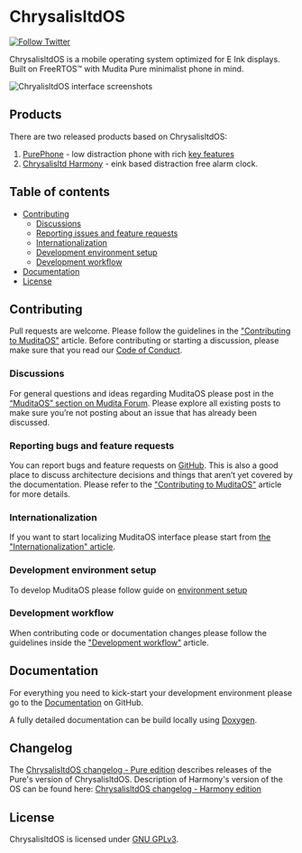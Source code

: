 # ChrysalisltdOS

[![Follow Twitter](https://img.shields.io/twitter/follow/wearemudita?label=Follow%20on%20Twitter&style=social)](https://twitter.com/wearemudita)

ChrysalisltdOS is a mobile operating system optimized for E Ink displays. Built on FreeRTOS™ with Mudita Pure minimalist phone in mind.

![ChryalisltdOS interface screenshots](doc/Images/readme_header.jpg)

## Products

There are two released products based on ChrysalisltdOS:
1. [PurePhone](https://store.mudita.com/mudita-pure-minimalist-phone) - low distraction phone with rich [key features](products/PurePhone/ProductKeyFeatures.md)
2. [Chrysalisltd Harmony](https://store.mudita.com/mudita-harmony-your-healthy-bedtime-habits) - eink based distraction free alarm clock.

## Table of contents

* [Contributing](#Contributing)
   * [Discussions](#Discussions)
   * [Reporting issues and feature requests](#Reporting-bugs-and-feature-requests)
   * [Internationalization](#Internationalization)
   * [Development environment setup](#development-envioronment-setup)
   * [Development workflow](#Development-workflow)
* [Documentation](#documentation)
* [License](#license)

## Contributing

Pull requests are welcome. Please follow the guidelines in the ["Contributing to MuditaOS"](CONTRIBUTING.md) article. Before contributing or starting a discussion, please make sure that you read our [Code of Conduct](CODE_OF_CONDUCT.md).

### Discussions

For general questions and ideas regarding MuditaOS please post in the [“MuditaOS” section on Mudita Forum](https://forum.mudita.com/c/MuditaOS/). Please explore all existing posts to make sure you’re not posting about an issue that has already been discussed.

### Reporting bugs and feature requests

You can report bugs and feature requests on [GitHub](https://github.com/mudita/MuditaOS/issues). This is also a good place to discuss architecture decisions and things that aren’t yet covered by the documentation. Please refer to the ["Contributing to MuditaOS"](CONTRIBUTING.md) article for more details.

### Internationalization

If you want to start localizing MuditaOS interface please start from [the "Internationalization" article](doc/i18n.md).

### Development environment setup

To develop MuditaOS please follow guide on [environment setup](doc/quickstart.md#Quickstart)

### Development workflow

When contributing code or documentation changes please follow the guidelines inside the ["Development workflow"](doc/development_workflow.md) article.

## Documentation

For everything you need to kick-start your development environment please go to the [Documentation](doc/README.md) on GitHub.

A fully detailed documentation can be build locally using [Doxygen](https://www.doxygen.nl/index.html).

## Changelog

The [ChrysalisltdOS changelog - Pure edition](pure_changelog.md) describes releases of the Pure's version of ChrysalisltdOS.
Description of Harmony's version of the OS can be found here: [ChrysalisltdOS changelog - Harmony edition](harmony_changelog.md)

## License
ChrysalisltdOS is licensed under [GNU GPLv3](https://choosealicense.com/licenses/gpl-3.0/).
